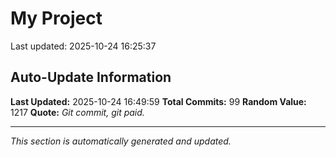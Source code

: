 # My Project


Last updated: 2025-10-24 16:25:37



































































































## Auto-Update Information

**Last Updated:** 2025-10-24 16:49:59
**Total Commits:** 99
**Random Value:** 1217
**Quote:** _Git commit, git paid._

---
_This section is automatically generated and updated._